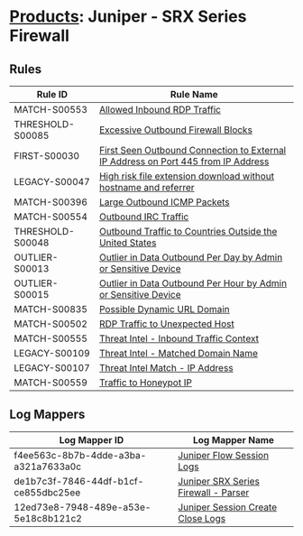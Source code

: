 # [Products](README.md): Juniper - SRX Series Firewall

## Rules

|Rule ID|Rule Name|
|----|----|
|MATCH-S00553|[Allowed Inbound RDP Traffic](../rules/MATCH-S00553.md)|
|THRESHOLD-S00085|[Excessive Outbound Firewall Blocks](../rules/THRESHOLD-S00085.md)|
|FIRST-S00030|[First Seen Outbound Connection to External IP Address on Port 445 from IP Address](../rules/FIRST-S00030.md)|
|LEGACY-S00047|[High risk file extension download without hostname and referrer](../rules/LEGACY-S00047.md)|
|MATCH-S00396|[Large Outbound ICMP Packets](../rules/MATCH-S00396.md)|
|MATCH-S00554|[Outbound IRC Traffic](../rules/MATCH-S00554.md)|
|THRESHOLD-S00048|[Outbound Traffic to Countries Outside the United States](../rules/THRESHOLD-S00048.md)|
|OUTLIER-S00013|[Outlier in Data Outbound Per Day by Admin or Sensitive Device](../rules/OUTLIER-S00013.md)|
|OUTLIER-S00015|[Outlier in Data Outbound Per Hour by Admin or Sensitive Device](../rules/OUTLIER-S00015.md)|
|MATCH-S00835|[Possible Dynamic URL Domain](../rules/MATCH-S00835.md)|
|MATCH-S00502|[RDP Traffic to Unexpected Host](../rules/MATCH-S00502.md)|
|MATCH-S00555|[Threat Intel - Inbound Traffic Context](../rules/MATCH-S00555.md)|
|LEGACY-S00109|[Threat Intel - Matched Domain Name](../rules/LEGACY-S00109.md)|
|LEGACY-S00107|[Threat Intel Match - IP Address](../rules/LEGACY-S00107.md)|
|MATCH-S00559|[Traffic to Honeypot IP](../rules/MATCH-S00559.md)|


## Log Mappers

|Log Mapper ID|Log Mapper Name|
|----|----|
|f4ee563c-8b7b-4dde-a3ba-a321a7633a0c|[Juniper Flow Session Logs](../mappings/f4ee563c-8b7b-4dde-a3ba-a321a7633a0c.md)|
|de1b7c3f-7846-44df-b1cf-ce855dbc25ee|[Juniper SRX Series Firewall - Parser](../mappings/de1b7c3f-7846-44df-b1cf-ce855dbc25ee.md)|
|12ed73e8-7948-489e-a53e-5e18c8b121c2|[Juniper Session Create Close Logs](../mappings/12ed73e8-7948-489e-a53e-5e18c8b121c2.md)|


